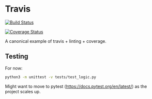 # Travis

[![Build Status](https://travis-ci.com/kylematoba/travis.svg?branch=master)](https://travis-ci.com/kylematoba/travis)

<!---
[![Coverage Status](https://coveralls.io/repos/github/A-star-vengers/xword/badge.svg?branch=master)](https://coveralls.io/github/A-star-vengers/xword?branch=master)
-->
[![Coverage Status](https://coveralls.io/repos/github/kylematoba/travis/badge.svg?branch=master)](https://coveralls.io/github/kylematoba/travis?branch=master)


A canonical example of travis + linting + coverage.


## Testing
For now:


```bash
python3 -m unittest -v tests/test_logic.py 

```



Might want to move to pytest (https://docs.pytest.org/en/latest/) as the project scales up.

